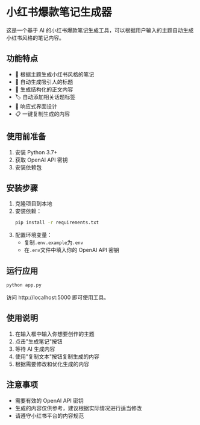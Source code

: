 # 小红书爆款笔记生成器

这是一个基于 AI 的小红书爆款笔记生成工具，可以根据用户输入的主题自动生成小红书风格的笔记内容。

## 功能特点

- 🎯 根据主题生成小红书风格的笔记
- 💫 自动生成吸引人的标题
- 📝 生成结构化的正文内容
- 🏷️ 自动添加相关话题标签
- 📱 响应式界面设计
- 📋 一键复制生成的内容

## 使用前准备

1. 安装 Python 3.7+
2. 获取 OpenAI API 密钥
3. 安装依赖包

## 安装步骤

1. 克隆项目到本地
2. 安装依赖：
   ```bash
   pip install -r requirements.txt
   ```
3. 配置环境变量：
   - 复制`.env.example`为`.env`
   - 在`.env`文件中填入你的 OpenAI API 密钥

## 运行应用

```bash
python app.py
```

访问 http://localhost:5000 即可使用工具。

## 使用说明

1. 在输入框中输入你想要创作的主题
2. 点击"生成笔记"按钮
3. 等待 AI 生成内容
4. 使用"复制文本"按钮复制生成的内容
5. 根据需要修改和优化生成的内容

## 注意事项

- 需要有效的 OpenAI API 密钥
- 生成的内容仅供参考，建议根据实际情况进行适当修改
- 请遵守小红书平台的内容规范
